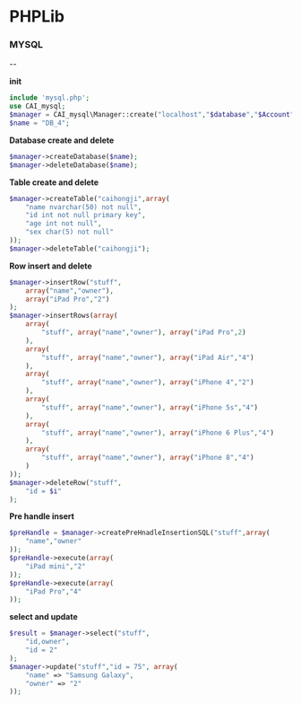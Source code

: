 # PHPLib

### MYSQL

--

**init**

```php
include 'mysql.php'; 
use CAI_mysql;
$manager = CAI_mysql\Manager::create("localhost","$database","$Account","$password");
$name = "DB_4";
```
**Database create and delete**

```php
$manager->createDatabase($name);
$manager->deleteDatabase($name);
```

**Table create and delete**

```php
$manager->createTable("caihongji",array(
	"name nvarchar(50) not null",
	"id int not null primary key",
	"age int not null",
	"sex char(5) not null"
));
$manager->deleteTable("caihongji");
```

**Row insert and delete**

```php
$manager->insertRow("stuff",
	array("name","owner"),
	array("iPad Pro","2")
);
$manager->insertRows(array(
	array(
		"stuff", array("name","owner"), array("iPad Pro",2)
	),
	array(
		"stuff", array("name","owner"), array("iPad Air","4")
	),
	array(
		"stuff", array("name","owner"), array("iPhone 4","2")
	),
	array(
		"stuff", array("name","owner"), array("iPhone 5s","4")
	),
	array(
		"stuff", array("name","owner"), array("iPhone 6 Plus","4")
	),
	array(
		"stuff", array("name","owner"), array("iPhone 8","4")
	)
));
$manager->deleteRow("stuff",
	"id = $i"
);
```

**Pre handle insert**

```php
$preHandle = $manager->createPreHnadleInsertionSQL("stuff",array(
	"name","owner"
));
$preHandle->execute(array(
	"iPad mini","2"
));
$preHandle->execute(array(
	"iPad Pro","4"
));
```

**select and update**

```php
$result = $manager->select("stuff",
	"id,owner",
	"id = 2"
);
$manager->update("stuff","id = 75", array(
	"name" => "Samsung Galaxy",
	"owner" => "2"
));
```
